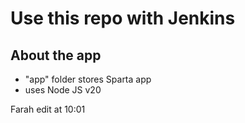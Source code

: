 # Use this repo with Jenkins

## About the app
- "app" folder stores Sparta app
- uses Node JS v20

Farah edit at 10:01
